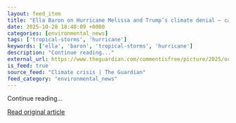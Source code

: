 ```yaml
---
layout: feed_item
title: "Ella Baron on Hurricane Melissa and Trump’s climate denial – cartoon"
date: 2025-10-28 18:40:09 +0000
categories: [environmental_news]
tags: ['tropical-storms', 'hurricane']
keywords: ['ella', 'baron', 'tropical-storms', 'hurricane']
description: "Continue reading..."
external_url: https://www.theguardian.com/commentisfree/picture/2025/oct/28/ella-baron-hurricane-melissa-donald-trump-climate-denial-cartoon
is_feed: true
source_feed: "Climate crisis | The Guardian"
feed_category: "environmental_news"
---
```


Continue reading...

[Read original article](https://www.theguardian.com/commentisfree/picture/2025/oct/28/ella-baron-hurricane-melissa-donald-trump-climate-denial-cartoon)
